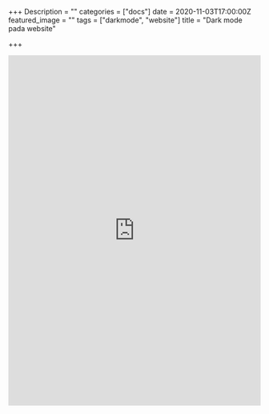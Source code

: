 +++
Description = ""
categories = ["docs"]
date = 2020-11-03T17:00:00Z
featured_image = ""
tags = ["darkmode", "website"]
title = "Dark mode pada website"

+++
<iframe width="100%" height="700px" src="https://fajaragngn.github.io/simple-dark-mode/" title="p" frameborder="0" allowfullscreen></iframe>